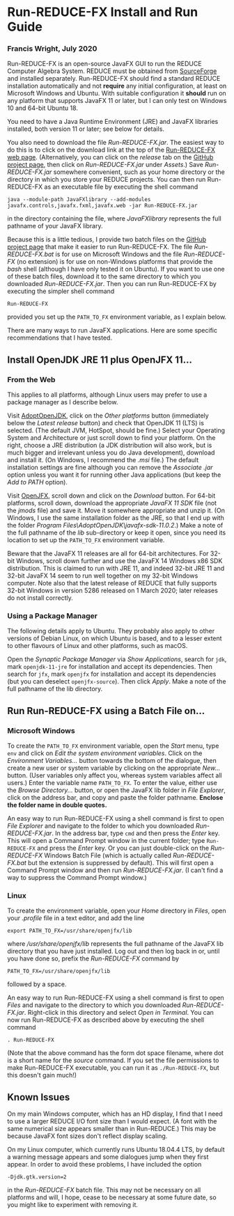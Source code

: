 # Run-REDUCE-FX Install and Run Guide

### Francis Wright, July 2020

Run-REDUCE-FX is an open-source JavaFX GUI to run the REDUCE Computer
Algebra System.  REDUCE must be obtained from
[SourceForge](https://sourceforge.net/projects/reduce-algebra/) and
installed separately.  Run-REDUCE-FX should find a standard REDUCE
installation automatically and not **require** any initial
configuration, at least on Microsoft Windows and Ubuntu.  With
suitable configuration it **should** run on any platform that supports
JavaFX 11 or later, but I can only test on Windows 10 and 64-bit
Ubuntu 18.

You need to have a Java Runtime Environment (JRE) and JavaFX libraries
installed, both version 11 or later; see below for details.

You also need to download the file *Run-REDUCE-FX.jar*.  The easiest
way to do this is to click on the download link at the top of the
[Run-REDUCE-FX web page](https://fjwright.github.io/Run-REDUCE-FX/).
(Alternatively, you can click on the *release* tab on the [GitHub
project page](https://github.com/fjwright/Run-REDUCE-FX), then click
on *Run-REDUCE-FX.jar* under *Assets*.)  Save *Run-REDUCE-FX.jar*
somewhere convenient, such as your home directory or the directory in
which you store your REDUCE projects.  You can then run Run-REDUCE-FX
as an executable file by executing the shell command

    java --module-path JavaFXlibrary --add-modules javafx.controls,javafx.fxml,javafx.web -jar Run-REDUCE-FX.jar

in the directory containing the file, where *JavaFXlibrary* represents
the full pathname of your JavaFX library.

Because this is a little tedious, I provide two batch files on the
[GitHub project page](https://github.com/fjwright/Run-REDUCE-FX) that
make it easier to run Run-REDUCE-FX.  The file *Run-REDUCE-FX.bat* is
for use on Microsoft Windows and the file *Run-REDUCE-FX* (no
extension) is for use on non-Windows platforms that provide the *bash*
shell (although I have only tested it on Ubuntu).  If you want to use
one of these batch files, download it to the same directory to which
you downloaded *Run-REDUCE-FX.jar*.  Then you can run Run-REDUCE-FX by
executing the simpler shell command

    Run-REDUCE-FX

provided you set up the `PATH_TO_FX` environment variable, as I
explain below.

There are many ways to run JavaFX applications.  Here are some
specific recommendations that I have tested.


## Install OpenJDK JRE 11 plus OpenJFX 11...

### From the Web

This applies to all platforms, although Linux users may prefer to use
a package manager as I describe below.

Visit [AdoptOpenJDK](https://adoptopenjdk.net/), click on the *Other
platforms* button (immediately below the *Latest release* button) and
check that OpenJDK 11 (LTS) is selected.  (The default JVM, HotSpot,
should be fine.)  Select your Operating System and Architecture or
just scroll down to find your platform.  On the right, choose a JRE
distribution (a JDK distribution will also work, but is much bigger
and irrelevant unless you do Java development), download and install
it.  (On Windows, I recommend the *.msi* file.)  The default
installation settings are fine although you can remove the *Associate
.jar* option unless you want it for running other Java applications
(but keep the *Add to PATH* option).

Visit [OpenJFX](https://openjfx.io/), scroll down and click on the
*Download* button.  For 64-bit platforms, scroll down, download the
appropriate *JavaFX 11 SDK* file (not the *jmods* file) and save it.
Move it somewhere appropriate and unzip it.  (On Windows, I use the
same installation folder as the JRE, so that I end up with the folder
*Program Files\AdoptOpenJDK\javafx-sdk-11.0.2*.)  Make a note of the
full pathname of the *lib* sub-directory or keep it open, since you
need its location to set up the `PATH_TO_FX` environment variable.

Beware that the JavaFX 11 releases are all for 64-bit architectures.
For 32-bit Windows, scroll down further and use the JavaFX 14 Windows
x86 SDK distribution.  This is claimed to run with JRE 11, and indeed
32-bit JRE 11 and 32-bit JavaFX 14 seem to run well together on my
32-bit Windows computer.  Note also that the latest release of REDUCE
that fully supports 32-bit Windows in version 5286 released on 1 March
2020; later releases do not install correctly.

### Using a Package Manager

The following details apply to Ubuntu.  They probably also apply to
other versions of Debian Linux, on which Ubuntu is based, and to a
lesser extent to other flavours of Linux and other platforms, such as
macOS.

Open the *Synaptic Package Manager* via *Show Applications*, search
for `jdk`, mark `openjdk-11-jre` for installation and accept its
dependencies.  Then search for `jfx`, mark `openjfx` for installation
and accept its dependencies (but you can deselect `openjfx-source`).
Then click *Apply*.  Make a note of the full pathname of the lib
directory.


## Run Run-REDUCE-FX using a Batch File on...

### Microsoft Windows

To create the `PATH_TO_FX` environment variable, open the *Start*
menu, type `env` and click on *Edit the system environment variables*.
Click on the *Environment Variables...* button towards the bottom of
the dialogue, then create a new user or system variable by clicking on
the appropriate *New...* button.  (User variables only affect you,
whereas system variables affect all users.)  Enter the variable name
`PATH_TO_FX`.  To enter the value, either use the *Browse
Directory...* button, or open the JavaFX lib folder in *File
Explorer*, click on the address bar, and copy and paste the folder
pathname.  **Enclose the folder name in double quotes.**

An easy way to run Run-REDUCE-FX using a shell command is first to
open *File Explorer* and navigate to the folder to which you
downloaded *Run-REDUCE-FX.jar*.  In the address bar, type `cmd` and
then press the *Enter* key.  This will open a Command Prompt window in
the current folder; type `Run-REDUCE-FX` and press the *Enter* key.
Or you can just double-click on the *Run-REDUCE-FX* Windows Batch File
(which is actually called *Run-REDUCE-FX.bat* but the extension is
suppressed by default). This will first open a Command Prompt window
and then run *Run-REDUCE-FX.jar*.  (I can't find a way to suppress the
Command Prompt window.)

### Linux

To create the environment variable, open your *Home* directory in
*Files*, open your *.profile* file in a text editor, and add the line

    export PATH_TO_FX=/usr/share/openjfx/lib

where */usr/share/openjfx/lib* represents the full pathname of the
JavaFX lib directory that you have just installed.  Log out and then
log back in or, until you have done so, prefix the *Run-REDUCE-FX*
command by

    PATH_TO_FX=/usr/share/openjfx/lib

followed by a space.

An easy way to run Run-REDUCE-FX using a shell command is first to
open *Files* and navigate to the directory to which you downloaded
*Run-REDUCE-FX.jar*.  Right-click in this directory and select *Open
in Terminal*.  You can now run Run-REDUCE-FX as described above by
executing the shell command

    . Run-REDUCE-FX

(Note that the above command has the form dot space filename, where
dot is a short name for the *source* command.  If you set the file
permissions to make Run-REDUCE-FX executable, you can run it as
`./Run-REDUCE-FX`, but this doesn't gain much!)


## Known Issues

On my main Windows computer, which has an HD display, I find that I
need to use a larger REDUCE I/O font size than I would expect.  (A
font with the same numerical size appears smaller than in Run-REDUCE.)
This may be because JavaFX font sizes don't reflect display scaling.

On my Linux computer, which currently runs Ubuntu 18.04.4 LTS, by
default a warning message appears and some dialogues jump when they
first appear.  In order to avoid these problems, I have included the
option

    -Djdk.gtk.version=2

in the *Run-REDUCE-FX* batch file.  This may not be necessary on all
platforms and will, I hope, cease to be necessary at some future date,
so you might like to experiment with removing it.
